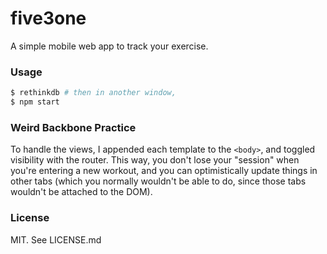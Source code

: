 # five3one

A simple mobile web app to track your exercise.

### Usage

```bash
$ rethinkdb # then in another window,
$ npm start
```

### Weird Backbone Practice

To handle the views, I appended each template to the `<body>`, and toggled visibility with the router. This way, you don't lose your "session" when you're entering a new workout, and you can optimistically update things in other tabs (which you normally wouldn't be able to do, since those tabs wouldn't be attached to the DOM).

### License

MIT. See LICENSE.md